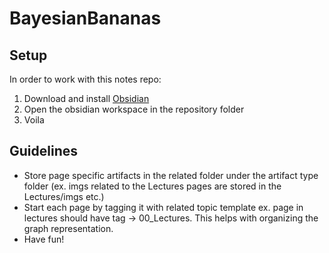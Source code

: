 # BayesianBananas

## Setup
In order to work with this notes repo:
1. Download and install [Obsidian](https://obsidian.md/)
2. Open the obsidian workspace in the repository folder
3. Voila

## Guidelines
* Store page specific artifacts in the related folder under the artifact type folder (ex. imgs related to the Lectures pages are stored in the Lectures/imgs etc.)
* Start each page by tagging it with related topic template ex. page in lectures should have tag -> 00_Lectures. This helps with organizing the graph representation.
* Have fun! 